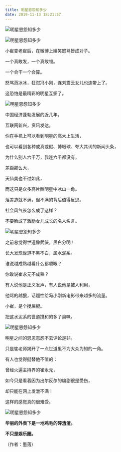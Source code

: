 ```yaml
---
title: 明星恩怨知多少
date: 2019-11-13 18:21:57
---
```

![明星恩怨知多少](http://p3.pstatp.com/large/pgc-image/1527660241294dab40e744e)
 

![明星恩怨知多少](http://p3.pstatp.com/large/pgc-image/1527660241007e35b41b3a8)
 


 小崔变老崔后，在微博上嬉笑怒骂皆成对子。

 一个真敢发，一个真敢领。

 一个会干一个会算。

 怒骂范冰冰，狂怼冯小刚，连刘震云女儿也连带上了。

 这恐怕是最精彩的明星互撕了。

![明星恩怨知多少](http://p9.pstatp.com/large/pgc-image/1527660241006c66c872910)
 


 中国经济蓬勃发展的近几年，

 互联网新兴，资讯发达，

 你在手机上可以看到明星的高大上生活，

 也可以看到各种或真或假、博眼球、夸大其词的新闻头条，

 为什么别人六千万，我连六千都没有，

 差距那么大，

 天仙美也不过如此，

 而这只是众多高片酬明星中冰山一角。

 落差造就不满，但不满的背后值得反思。

 社会风气长怎么成了这样？

 不要脸成了激励女儿成长的名人名言。

![明星恩怨知多少](http://p1.pstatp.com/large/pgc-image/15276602410082472354202)
 


 之前总觉得世道像武侠，黑白分明！

 长大发现世道不黑不白，属水泥系。

 谁说越成熟越看什么都顺眼？

 你敢说崔永元不成熟？

 有人说他是正义发声，有人说他是被人利用，

 他骂的越狠，话题性给冯小刚新电影带来越多的流量。

 小崔，是个搅屎棍。

 把这水泥系的世道搅和的多了臭味。

![明星恩怨知多少](http://p3.pstatp.com/large/pgc-image/15276602410709c29c80a54)
 


 明星之间的恩恩怨怨不去评论是非。

 只是崔老师揭开了一点世道里不为大众为知的一角。

 有人也觉得挺替他不值的：

 曾经火遍主持界的崔永元，

 如今只是看着因为出尔反尔的编剧很是受伤，

 却只能在网上发泄不满！

 这样的感觉真的很难受。

![明星恩怨知多少](http://p1.pstatp.com/large/pgc-image/1527660241205a7cc902650)
 


 **华丽的外表下是一地鸡毛的碎渣渣。**

 **不只是娱乐圈。**

 （作者：墨落）
